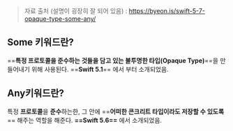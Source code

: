 
> 자료 출처 (설명이 굉장히 잘 되어 있음) : https://byeon.is/swift-5-7-opaque-type-some-any/

## Some 키워드란?

==**특정 프로토콜을 준수하는 것들을 담고 있는 불투명한 타입(Opaque Type)**==을 만들어내기 위해 사용된다.
==**Swift 5.1**== 에서 부터 소개되었음.


## Any키워드란?

특정 **프로토콜**을 **준수**하는한, 그 안에 ==**어떠한 콘크리트 타입이라도 저장할 수 있도록**== 해주는 역할을 해준다.
**==Swift 5.6==** 에서 소개되었음.